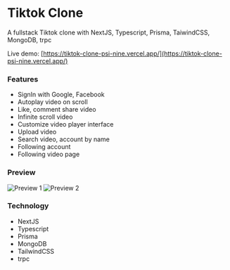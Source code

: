# Tiktok Clone

A fullstack Tiktok clone with NextJS, Typescript, Prisma, TaiwindCSS, MongoDB, trpc

Live demo: [https://tiktok-clone-psi-nine.vercel.app/](https://tiktok-clone-psi-nine.vercel.app/)

### Features

- SignIn with Google, Facebook
- Autoplay video on scroll
- Like, comment share video
- Infinite scroll video
- Customize video player interface
- Upload video
- Search video, account by name
- Following account
- Following video page

### Preview

![Preview 1](https://res.cloudinary.com/annnn/image/upload/v1670686322/home_page_tiktok_clone_n1zfs4.png)
![Preview 2](https://res.cloudinary.com/annnn/image/upload/v1670686325/video_page_tiktok_clone_fzplvl.png)

### Technology

- NextJS
- Typescript
- Prisma
- MongoDB
- TailwindCSS
- trpc
